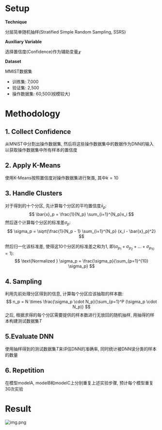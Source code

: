 # Setup

**Technique**

分层简单随机抽样(Stratified Simple Random Sampling, SSRS)

**Auxiliary Variable**

选择置信度(Confidence)作为辅助变量$𝜒$

**Dataset**

MMIST数据集

+ 训练集: 7,000
+ 验证集: 2,500
+ 操作数据集: 60,500(规模较大)



# Methodology

## 1. Collect Confidence

从MNIST中分割出操作数据集, 然后将这些操作数据集中的数据作为DNN的输入以获取操作数据集中所有样本的置信度

## 2. Apply K-Means

使用K-Means按照置信度对操作数据集进行聚类, 其中$k =10$

## 3. Handle Clusters

对于得到的十个分区, 先计算每个分区的平均置信度$\bar{x}_p$:
$$
\bar{x}_p = \frac{1}{N_p} \sum_{i=1}^{N_p}x_i
$$
然后逐个计算每个分区的标准差$\sigma_p$:
$$
\sigma_p = \sqrt{\frac{1}{N_p - 1} \sum_{i=1}^{N_p} (x_i - \bar{x}_p)^2}
$$


然后归一化该标准差, 使得这10个分区的标准差之和为1, 即($\sigma_{p_1} + \sigma_{p_2}+ ... + \sigma_{p_{10}} =1$):
$$
\text{Normalized } \sigma_p = \frac{\sigma_p}{\sum_{p=1}^{10} \sigma_p}
$$

## 4. Sampling

利用先前处理分区得到的信息, 计算每个分区应该抽取的样本数:
$$
n_p = N \times \frac{\sigma_p \cdot N_p}{\sum_{p=1}^P (\sigma_p \cdot N_p)}
$$
之后, 根据求得的每个分区需要提供的样本数进行无放回的随机抽样, 用抽得的样本构建测试数据集$T$



## 5.Evaluate DNN

使用抽样得到的测试数据集$T$来评估DNN的准确率, 同时统计被DNN误分类的样本的数量



## 6. Repetition

在模型modelA, modelB和modelC上分别重复上述实验步骤, 预计每个模型重复30次实验



# Result

![img.png](E:/Tools/Windows/Typora/Typora%20Image%20Cache/Replication/img.png)

